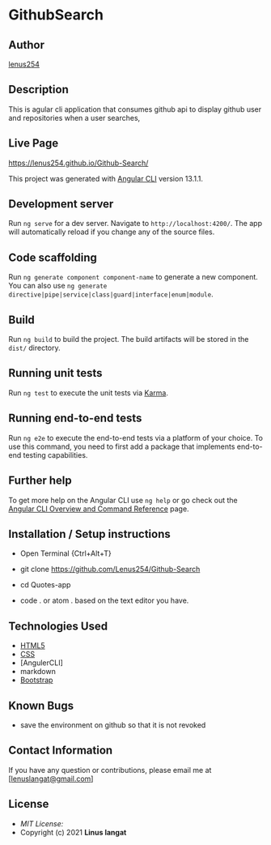 # GithubSearch

## Author

[lenus254](https://github.com/Lenus254)

## Description

This is agular cli application that consumes github api to display github user and repositories when a user searches, 
## Live Page 
https://lenus254.github.io/Github-Search/


This project was generated with [Angular CLI](https://github.com/angular/angular-cli) version 13.1.1.

## Development server

Run `ng serve` for a dev server. Navigate to `http://localhost:4200/`. The app will automatically reload if you change any of the source files.

## Code scaffolding

Run `ng generate component component-name` to generate a new component. You can also use `ng generate directive|pipe|service|class|guard|interface|enum|module`.

## Build

Run `ng build` to build the project. The build artifacts will be stored in the `dist/` directory.

## Running unit tests

Run `ng test` to execute the unit tests via [Karma](https://karma-runner.github.io).

## Running end-to-end tests

Run `ng e2e` to execute the end-to-end tests via a platform of your choice. To use this command, you need to first add a package that implements end-to-end testing capabilities.

## Further help

To get more help on the Angular CLI use `ng help` or go check out the [Angular CLI Overview and Command Reference](https://angular.io/cli) page.

## Installation / Setup instructions
* Open Terminal {Ctrl+Alt+T}

* git clone https://github.com/Lenus254/Github-Search

* cd Quotes-app

* code . or atom . based on the text editor you have.

## Technologies Used

* [HTML5](https://github.com/topics/html5)
* [CSS](https://github.com/topics/css3)
* [AngulerCLI]
* markdown
* [Bootstrap](https://github.com/topics/bootstrap)

## Known Bugs
* save the environment on github so that it is not revoked

## Contact Information 

If you have any question or contributions, please email me at [lenuslangat@gmail.com]

## License
* *MIT License:*
* Copyright (c) 2021 **Linus langat**

